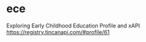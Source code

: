 # ece
Exploring Early Childhood Education Profile and xAPI
https://registry.tincanapi.com/#profile/61
